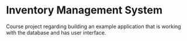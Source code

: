 # Inventory Management System
 Course project regarding building an example application that is working with the database and has user interface.
